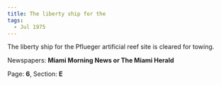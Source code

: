 ```yaml
---  
title: The liberty ship for the  
tags:  
  - Jul 1975  
---  
```

  
The liberty ship for the Pflueger artificial reef site is cleared for towing.  
  
Newspapers: **Miami Morning News or The Miami Herald**  
  
Page: **6**, Section: **E** 
